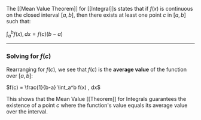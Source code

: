The [[Mean Value Theorem]] for [[Integral]]s states that if $f(x)$ is continuous on the closed interval $[a, b]$, then there exists at least one point $c$ in $[a,b]$ such that:

$\int_a^b f(x) , dx = f(c) (b-a)$

---
### Solving for $f(c)$

Rearranging for $f(c)$, we see that $f(c)$ is the **average value** of the function over $[a,b]$:

$f(c) = \frac{1}{b-a} \int_a^b f(x) , dx$

This shows that the Mean Value [[Theorem]] for Integrals guarantees the existence of a point $c$ where the function's value equals its average value over the interval.